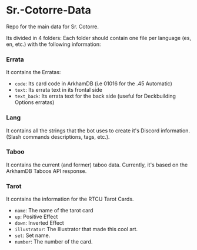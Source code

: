 # Sr.-Cotorre-Data
Repo for the main data for Sr. Cotorre.

Its divided in 4 folders:
Each folder should contain one file per language (es, en, etc.) with the following information:

### Errata
It contains the Erratas: 

- `code`: Its card code in ArkhamDB (i.e 01016 for the .45 Automatic)
- `text`: Its errata text in its frontal side
- `text_back`: Its errata text for the back side (useful for Deckbuilding Options erratas)

### Lang
It contains all the strings that the bot uses to create it's Discord information. (Slash commands descriptions, tags, etc.).

### Taboo
It contains the current (and former) taboo data. Currently, it's based on the ArkhamDB Taboos API response.

### Tarot
It contains the information for the RTCU Tarot Cards.

- `name`: The name of the tarot card
- `up`: Positive Effect
- `down`: Inverted Effect
- `illustrator`: The Illustrator that made this cool art.
- `set`: Set name.
- `number`: The number of the card.
